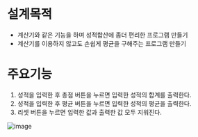 # 설계목적
- 계산기와 같은 기능을 하며 성적합산에 좀더 편리한 프로그램 만들기
- 계산기를 이용하지 않고도 손쉽게 평균을 구해주는 프로그램 만들기

# 주요기능
1. 성적을 입력한 후 총점 버튼을 누르면 입력한 성적의 합계를 출력한다.
2. 성적을 입력한 후 평균 버튼을 누르면 입력한 성적의 평균을 출력한다.
3. 리셋 버튼을 누르면 입력한 값과 출력한 값 모두 지워진다.


![image](https://user-images.githubusercontent.com/65011438/156019994-2f4b8dca-24b9-40a4-9981-0ce1222e28e0.png)
